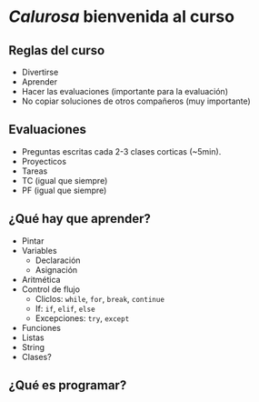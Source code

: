 # _Calurosa_ bienvenida al curso

## Reglas del curso

- Divertirse
- Aprender
- Hacer las evaluaciones (importante para la evaluación)
- No copiar soluciones de otros compañeros (muy importante)

## Evaluaciones

- Preguntas escritas cada 2-3 clases corticas (~5min).
- Proyecticos
- Tareas
- TC (igual que siempre)
- PF (igual que siempre)

## ¿Qué hay que aprender?

- Pintar
- Variables
  - Declaración
  - Asignación
- Aritmética
- Control de flujo
  - Cliclos: `while`, `for`, `break`, `continue`
  - If: `if`, `elif`, `else`
  - Excepciones: `try`, `except`
- Funciones
- Listas
- String
- Clases?

## ¿Qué es programar?
